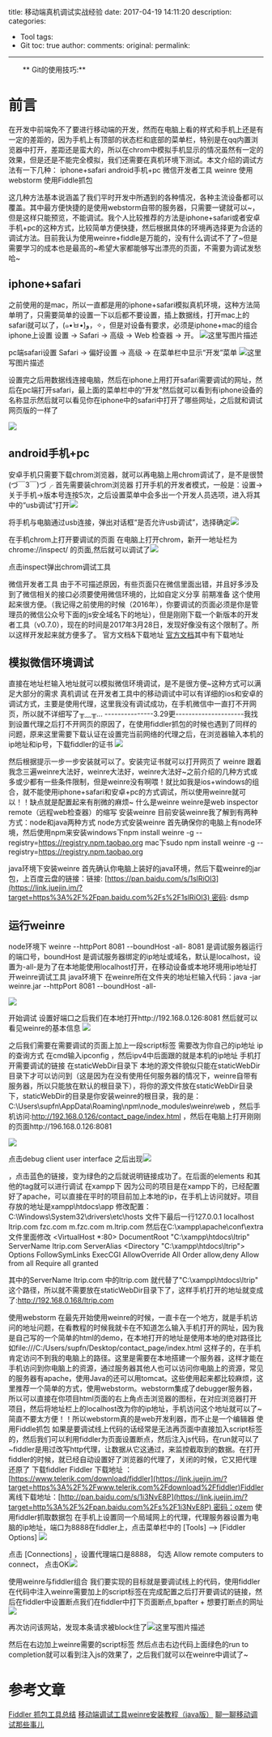 title: 移动端真机调试实战经验
date: 2017-04-19 14:11:20
description: 
categories:
- Tool
tags:
- Git
toc: true
author:
comments:
original:
permalink: 
---
　　** Git的使用技巧:**
<!-- more -->



# 前言
在开发中前端免不了要进行移动端的开发，然而在电脑上看的样式和手机上还是有一定的差距的，因为手机上有顶部的状态栏和底部的菜单栏，特别是在qq内置浏览器中打开，差距还是蛮大的，所以在chrom中模拟手机显示的情况虽然有一定的效果，但是还是不能完全模拟，我们还需要在真机环境下测试。本文介绍的调试方法有一下几种：
iphone+safari
android手机+pc
微信开发者工具
weinre
使用webstorm
使用Fiddle抓包

这几种方法基本说涵盖了我们平时开发中所遇到的各种情况，各种主流设备都可以覆盖。其中最方便快捷的是使用webstorm自带的服务器，只需要一键就可以~，但是这样只能预览，不能调试。我个人比较推荐的方法是iphone+safari或者安卓手机+pc的这种方式，比较简单方便快捷，然后根据具体的环境再选择更为合适的调试方法。目前我认为使用weinre+fiddle是万能的，没有什么调试不了了~但是需要学习的成本也是最高的~希望大家都能够写出漂亮的页面，不需要为调试发愁哈~
## iphone+safari
之前使用的是mac，所以一直都是用的iphone+safari模拟真机环境，这种方法简单明了，只需要简单的设置一下以后都不要设置，插上数据线，打开mac上的safari就可以了，(๑•̀ㅂ•́)و，✧，但是对设备有要求，必须是iphone+mac的组合
iphone上设置
设置 → Safari → 高级 → Web 检查器 → 开。
![](https://user-gold-cdn.xitu.io/2017/4/10/5634b9929be3e77d61b361d03efab6ea)这里写图片描述

pc端safari设置
Safari → 偏好设置 → 高级 → 在菜单栏中显示“开发”菜单
![](https://user-gold-cdn.xitu.io/2017/4/10/e8b0fccddf44a6d53ebe0170d4626b2b.jpg)这里写图片描述

设置完之后用数据线连接电脑，然后在iphone上用打开safari需要调试的网址，然后在pc端打开safari，最上面的菜单栏中的“开发”然后就可以看到有iphone设备的名称显示然后就可以看见你在iphone中的safari中打开了哪些网址，之后就和调试网页版的一样了

![](https://user-gold-cdn.xitu.io/2017/4/10/dd21015037825ccfb74c99eff58eaa17.jpg)

## android手机+pc
安卓手机只需要下载chrom浏览器，就可以再电脑上用chrom调试了，是不是很赞(づ￣3￣)づ╭
首先需要装chrom浏览器
打开手机的开发者模式，一般是：设置->关于手机->版本号连按5次，之后设置菜单中会多出一个开发人员选项，进入将其中的“usb调试”打开![](https://user-gold-cdn.xitu.io/2017/4/10/b03e8ca7e78f13c3c394147694a23c18.png!web)

将手机与电脑通过usb连接，弹出对话框“是否允许usb调试”，选择确定![](https://user-gold-cdn.xitu.io/2017/4/10/abd4ed097439a996e609bd44578216d6.png!web)

在手机chrom上打开要调试的页面
在电脑上打开chrom，新开一地址栏为chrome://inspect/
的页面,然后就可以调试了![](https://user-gold-cdn.xitu.io/2017/4/10/59da83f5822c8761cb397b1bdd152808.png!web)

点击inspect弹出chrom调试工具

微信开发者工具
由于不可描述原因，有些页面只在微信里面出错，并且好多涉及到了微信相关的接口必须要使用微信环境的，比如自定义分享
前期准备
这个使用起来很方便。（我记得之前使用的时候（2016年），你要调试的页面必须是你是管理员的微信公众号下面的js安全域名下的地址），但是刚刚下载一个新版本的开发者工具（v0.7.0），现在的时间是2017年3月28日，发现好像没有这个限制了。所以这样开发起来就方便多了。
官方文档&下载地址
[官方文档](https://link.juejin.im/?target=https%3A%2F%2Fmp.weixin.qq.com%2Fwiki%3Ft%3Dresource%2Fres_main%26amp%3Bid%3Dmp1455784140%26amp%3Btoken%3D%26amp%3Blang%3Dzh_CN)其中有下载地址

## 模拟微信环境调试
直接在地址栏输入地址就可以模拟微信环境调试，是不是很方便~这种方式可以满足大部分的需求
真机调试
在开发者工具中的移动调试中可以有详细的ios和安卓的调试方式，主要是使用代理，这里我没有调试成功，在手机微信中一直打不开网页，所以就不详细写了╥﹏╥...
---------------3.29更---------------------我找到设置代理之后打不开网页的原因了，在使用fiddler抓包的时候也遇到了同样的问题，原来这里需要下载认证在设置完当前网络的代理之后，在浏览器输入本机的ip地址和ip号，下载fiddler的证书
![](https://user-gold-cdn.xitu.io/2017/4/10/ea5c1485010b540f5c5746dcb11885ed)

然后根据提示一步一步安装就可以了。安装完证书就可以打开网页了
weinre
跟着我念三遍weinre大法好，weinre大法好，weinre大法好~之前介绍的几种方式或多或少都有一些条件限制，但是weinre没有啊喂！就比如我是ios+windows的组合，就不能使用iphone+safari和安卓+pc的方式调试，所以使用weinre就可以！！缺点就是配置起来有削微的麻烦~
什么是weinre
weinre是web inspector remote（远程web检查器）的缩写
安装weinre
目前安装weinre我了解到有两种方式：node和java两种方式
node方式安装weinre
首先确保你的电脑上有node环境，然后使用npm来安装windows下npm install weinre -g --registry=https://registry.npm.taobao.org
mac下sudo npm install weinre -g --registry=https://registry.npm.taobao.org

java环境下安装weinre
首先确认你电脑上装好的java环境，然后下载weinre的jar包，上百度云盘的链接：链接: [https://pan.baidu.com/s/1slRiOl3](https://link.juejin.im/?target=https%3A%2F%2Fpan.baidu.com%2Fs%2F1slRiOl3) 密码: dsmp

## 运行weinre
node环境下
weinre --httpPort 8081 --boundHost -all-
8081
是调试服务器运行的端口号，boundHost
是调试服务器绑定的ip地址或域名，默认是localhost，设置为-all-是为了在本地能使用localhost打开，在移动设备或本地环境用ip地址打开weinre调试工具
java环境下
在weinre所在文件夹的地址栏输入代码：java -jar weinre.jar --httpPort 8081 --boundHost -all-

![](https://user-gold-cdn.xitu.io/2017/4/10/f12671df3da397d2d2d4b90352866ef4)

开始调试
设置好端口之后我们在本地打开http://192.168.0.126:8081
然后就可以看见weinre的基本信息
![](https://user-gold-cdn.xitu.io/2017/4/10/0c71a5a5cddaffb1a31a1a9d2daefa8c.gif)

之后我们需要在需要调试的页面上加上一段script标签<script src="http://192.168.0.126:8081/target/target-script-min.js#anonymous"></script>
需要改为你自己的ip地址
ip的查询方式
在cmd输入ipconfig
，然后ipv4中后面跟的就是本机的ip地址
手机打开需要调试的链接
在staticWebDir目录下
本地的源文件貌似只能在staticWebDir目录下才可以访问到（这是因为在没有使用任何服务器的情况下，weinre自带有服务器，所以只能放在默认的根目录下），将你的源文件放在staticWebDir目录下，staticWebDir的目录是你安装weinre的根目录，我的是：C:\Users\supfn\AppData\Roaming\npm\node_modules\weinre\web
，然后手机访问:http://192.168.0.126/contact_page/index.html
，然后在电脑上打开刚刚的页面http://196.168.0.126:8081

![](https://user-gold-cdn.xitu.io/2017/4/10/a38f38a25e5c5d424bc79007984843bc.png)

点击debug client user interface
之后出现![](https://user-gold-cdn.xitu.io/2017/4/10/686360e5676fa97b2e172043704298c7.png)

，点击蓝色的链接，变为绿色的之后就说明链接成功了。在后面的elements
和其他的tag就可以进行调试
在xampp下
因为公司的项目是在xampp下的，已经配置好了apache，可以直接在平时的项目前加上本地的ip，在手机上访问就好。项目存放的地址是xampp\htdocs\app
修改配置：C:\Windows\System32\drivers\etc\hosts
文件下最后一行127.0.0.1 localhost ltrip.com fzc.com m.fzc.com m.ltrip.com
然后在C:\xampp\apache\conf\extra
文件里面修改
<VirtualHost *:80> DocumentRoot "C:\xampp\htdocs\ltrip" ServerName ltrip.com ServerAlias <Directory "C:\xampp\htdocs\ltrip"> Options FollowSymLinks ExecCGI AllowOverride All Order allow,deny Allow from all Require all granted </Directory></VirtualHost>

其中的ServerName ltrip.com
中的ltrip.com
就代替了"C:\xampp\htdocs\ltrip"
这个路径，所以就不需要放在staticWebDir目录下了，这样手机打开的地址就变成了:http://192.168.0.168/ltrip.com

使用webstorm
在最先开始使用weinre的时候，一直卡在一个地方，就是手机访问的地址问题，在看教程的时候我就卡在不知道怎么输入手机打开的网址，因为我是自己写的一个简单的html的demo，在本地打开的地址是使用本地的绝对路径比如file:///C:/Users/supfn/Desktop/contact_page/index.html
这样子的，在手机肯定访问不到我的电脑上的路径。这里是需要在本地搭建一个服务器，这样才能在手机访问到你电脑上的资源，通过服务器其他人也可以访问你电脑上的资源，常见的服务器有apache，使用Java的还可以用tomcat。这些使用起来都比较麻烦，这里推荐一个简单的方式，使用webstorm。webstorm集成了debugger服务器，所以可以直接在你项目html页面的右上角点击浏览器的图标，在对应浏览器打开项目，然后将地址栏上的localhost改为你的ip地址，手机访问这个地址就可以了~简直不要太方便！！所以webstorm真的是web开发利器，而不止是一个编辑器
使用Fiddle抓包
如果是要调试线上代码的话经常是无法再页面中直接加入script标签的，然后我们可以利用fiddler为页面设置断点，然后注入js代码，在run就可以了~fiddler是用过改写http代理，让数据从它这通过，来监控截取到的数据。在打开fiddler的时候，就已经自动设置好了浏览器的代理了，关闭的时候，它又把代理还原了
下载fiddler
Fiddler 下载地址 ：[https://www.telerik.com/download/fiddler](https://link.juejin.im/?target=https%3A%2F%2Fwww.telerik.com%2Fdownload%2Ffiddler)Fiddler 离线下载地址：[http://pan.baidu.com/s/1i3NvE8P](https://link.juejin.im/?target=http%3A%2F%2Fpan.baidu.com%2Fs%2F1i3NvE8P) 密码：ozem
使用fiddler抓取数据包
在手机上设置同一个局域网上的代理，代理服务器设置为电脑的ip地址，端口为8888在fiddler上，点击菜单栏中的 [Tools] –> [Fiddler Options]
![](https://user-gold-cdn.xitu.io/2017/4/10/dbef5c27072d4ed9caa86d73bbab8e7e)

点击 [Connections] ，设置代理端口是8888， 勾选 Allow remote computers to connect， 点击OK![](https://user-gold-cdn.xitu.io/2017/4/10/44b4e15c76a89426f9a3651874af2981)

使用weinre与fiddler组合
我们要实现的目标就是要调试线上的代码，使用fiddler在代码中注入weinre需要加上的script标签在完成配置之后打开要调试的链接，然后在fiddler中设置断点我们在fiddler中打下页面断点,bpafter + 想要打断点的网址
![](https://user-gold-cdn.xitu.io/2017/4/10/ab4655c2c3014124a5ba321377c1832f.png!web)

再次访问该网站，发现本条请求被block住了![](https://user-gold-cdn.xitu.io/2017/4/10/c4d25cadaa92486846378762dd773d42)这里写图片描述

然后在右边加上weinre需要的script标签<script src="http://192.168.0.126:8081/target/target-script-min.js#anonymous"></script>
然后点击右边代码上面绿色的run to completion就可以看到注入js的效果了，之后我们就可以在weinre中调试了~

# 参考文章
[Fiddler 抓包工具总结](https://link.juejin.im/?target=http%3A%2F%2Fblog.csdn.net%2Fqq_21445563%2Farticle%2Fdetails%2F51017605)
[移动端调试工具weinre安装教程（java版）](https://link.juejin.im/?target=http%3A%2F%2Fwww.cnblogs.com%2Fjhyxk2007%2Fp%2F5089997.html)
[聊一聊移动调试那些事儿](https://link.juejin.im/?target=http%3A%2F%2Fwww.tuicool.com%2Farticles%2FMbYz6fA)